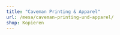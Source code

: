 ```yaml
---
title: "Caveman Printing & Apparel"
url: /mesa/caveman-printing-und-apparel/
shop: Kopieren
---
```

